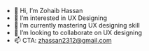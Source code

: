 - 👋 Hi, I’m Zohaib Hassan
- 👀 I’m interested in UX Designing
- 🌱 I’m currently mastering UX designing skill
- 💞️ I’m looking to collaborate on UX designing
- 📫 CTA: zhassan2312@gmail.com

<!---
zhassan2312/zhassan2312 is a ✨ special ✨ repository because its `README.md` (this file) appears on your GitHub profile.
You can click the Preview link to take a look at your changes.
--->
